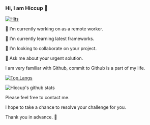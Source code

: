 ### Hi, I am Hiccup 👋

[![Hits](https://hits.seeyoufarm.com/api/count/incr/badge.svg?url=https%3A%2F%2Fgithub.com%2Fcothragon%2Fhit-counter)](https://hits.seeyoufarm.com)


🔭 I’m currently working on as a remote worker.

🌱 I’m currently learning latest frameworks.

👯 I’m looking to collaborate on your project.

💬 Ask me about your urgent solution.

I am very familiar with Github, commit to Github is a part of my life. 

[![Top Langs](https://github-readme-stats.vercel.app/api/top-langs/?username=cothragon)](https://github.com/anuraghazra/github-readme-stats)

![Hiccup's github stats](https://github-readme-stats.vercel.app/api?username=cothragon&show_icons=true&theme=vue)


Please feel free to contact me.

I hope to take a chance to resolve your challenge for you.

Thank you in advance. 👋
